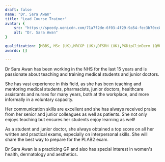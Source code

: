 ```yaml
---
draft: false
name: "Dr. Sara Awan"
title: "Lead Course Trainer"
avatar: {
    src: "https://speedy.uenicdn.com/71a7f2de-6f03-4f29-9a54-fec3b70cc839/c480_540a/image/upload/v1672266970/business/bebb612e-aab5-4dec-8a99-5c13a57ea4d0.jpg",
    alt: "Dr. Sara Awan"
}

qualification: [MBBS, MSc (UK),MRCGP (UK),DFSRH (UK),PGDipClinDerm (QMU London),PGCert AesthMed (QMU London)]
awards: []

---
```


Dr Sara Awan has been working in the NHS for the last 15 years and is passionate about teaching and training medical students and junior doctors. 

She has vast experience in this field, as she has been teaching and mentoring medical students, pharmacists, junior doctors, healthcare assistants and nurses for many years, both at the workplace, and more informally in a voluntary capacity. 

Her communication skills are excellent and she has always received praise from her senior and junior colleagues as well as patients. She not only enjoys teaching but ensures her students enjoy learning as well!

As a student and junior doctor, she always obtained a top score on all her written and practical exams, especially on interpersonal skills. She will share the best way to prepare for the PLAB2 exam.

Dr Sara Awan is a practicing GP and also has special interest in women's health, dermatology and aesthetics. 